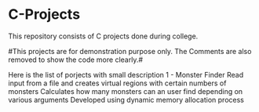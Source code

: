 # C-Projects
This repository consists of C projects done during college.

#This projects are for demonstration purpose only. The Comments are also removed to show the code more clearly.#


Here is the list of porjects with small description
1 - Monster Finder
    Read input from a file and creates virtual regions with certain numbers of monsters
    Calculates how many monsters can an user find depending on various arguments
    Developed using dynamic memory allocation process
